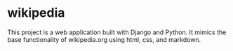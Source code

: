 # wikipedia
This project is a web application built with Django and Python. It mimics the base functionality of wikipedia.org using html, css, and markdown.

